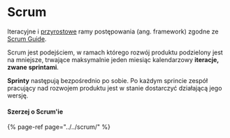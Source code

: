# Scrum

Iteracyjne i [przyrostowe](https://pl.wikipedia.org/wiki/Model_przyrostowy) ramy postępowania \(ang. framework\) zgodne ze [Scrum Guide](https://pl.wikipedia.org/w/index.php?title=Scrum_Guide&action=edit&redlink=1).

Scrum jest podejściem, w ramach którego rozwój produktu podzielony jest na mniejsze, trwające maksymalnie jeden miesiąc kalendarzowy **iteracje, zwane sprintami**.

**Sprinty** następują bezpośrednio po sobie. Po każdym sprincie zespół pracujący nad rozwojem produktu jest w stanie dostarczyć działającą jego wersję.



#### Szerzej o Scrum'ie

{% page-ref page="../../scrum/" %}



